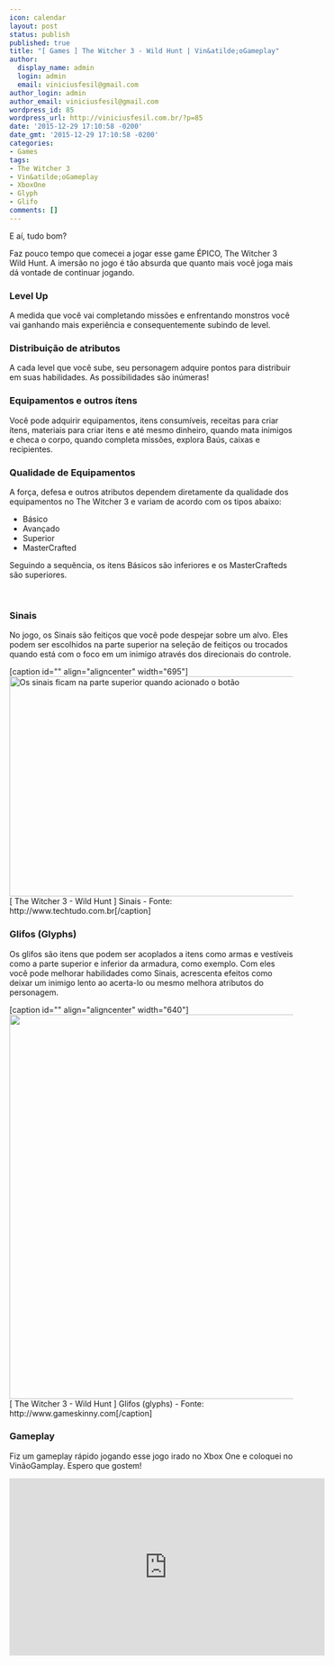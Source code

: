 ```yaml
---
icon: calendar
layout: post
status: publish
published: true
title: "[ Games ] The Witcher 3 - Wild Hunt | Vin&atilde;oGameplay"
author:
  display_name: admin
  login: admin
  email: viniciusfesil@gmail.com
author_login: admin
author_email: viniciusfesil@gmail.com
wordpress_id: 85
wordpress_url: http://viniciusfesil.com.br/?p=85
date: '2015-12-29 17:10:58 -0200'
date_gmt: '2015-12-29 17:10:58 -0200'
categories:
- Games
tags:
- The Witcher 3
- Vin&atilde;oGameplay
- XboxOne
- Glyph
- Glifo
comments: []
---
```

<p>E a&iacute;, tudo bom?</p>
<p>Faz pouco tempo que comecei a jogar esse game &Eacute;PICO, The Witcher 3 Wild Hunt. A imers&atilde;o no jogo &eacute; t&atilde;o absurda que quanto mais voc&ecirc; joga mais d&aacute; vontade de continuar jogando.</p>
<h3>Level Up</h3>
<p>A medida que voc&ecirc; vai completando miss&otilde;es e enfrentando monstros voc&ecirc; vai ganhando mais experi&ecirc;ncia e consequentemente subindo de level.</p>
<h3></h3>
<h3>Distribui&ccedil;&atilde;o de atributos</h3>
<p>A cada level que voc&ecirc; sube, seu personagem adquire pontos para distribuir em suas habilidades. As possibilidades s&atilde;o in&uacute;meras!</p>
<h3></h3>
<h3>Equipamentos e outros &iacute;tens</h3>
<p>Voc&ecirc; pode adquirir equipamentos, itens consum&iacute;veis, receitas para criar &iacute;tens, materiais para criar itens e at&eacute; mesmo dinheiro, quando mata inimigos e checa o corpo, quando completa miss&otilde;es, explora Ba&uacute;s, caixas e recipientes.</p>
<h3></h3>
<h3>Qualidade de Equipamentos</h3>
<p>A for&ccedil;a, defesa e outros atributos dependem diretamente da qualidade dos equipamentos no The Witcher 3 e variam de acordo com os tipos abaixo:</p>
<ul>
<li>B&aacute;sico</li>
<li>Avan&ccedil;ado</li>
<li>Superior</li>
<li>MasterCrafted</li>
</ul>
<p>Seguindo a sequ&ecirc;ncia, os itens B&aacute;sicos s&atilde;o inferiores e os MasterCrafteds s&atilde;o superiores.</p>
<p>&nbsp;</p>
<h3>Sinais</h3>
<p>No jogo, os Sinais s&atilde;o feiti&ccedil;os que voc&ecirc; pode despejar sobre um alvo. Eles podem ser escolhidos na parte superior na sele&ccedil;&atilde;o de feiti&ccedil;os ou trocados quando est&aacute; com o foco em um inimigo atrav&eacute;s dos direcionais do controle.</p>
<p>[caption id="" align="aligncenter" width="695"]<img class="" src="http://s2.glbimg.com/OLJPWpGnzG4aa2aaF9IzRnWoxMs=/695x0/s.glbimg.com/po/tt2/f/original/2015/05/21/110.jpg" alt="Os sinais ficam na parte superior quando acionado o bot&atilde;o " width="695" height="391" /> [ The Witcher 3 - Wild Hunt ] Sinais - Fonte: http://www.techtudo.com.br[/caption]</p>
<h3></h3>
<h3>Glifos (Glyphs)</h3>
<p>Os glifos s&atilde;o itens que podem ser acoplados a itens como armas e vest&iacute;veis como a parte superior e inferior da armadura, como exemplo. Com eles voc&ecirc; pode melhorar habilidades como Sinais, acrescenta efeitos como deixar um inimigo lento ao acerta-lo ou mesmo melhora atributos do personagem.</p>
<p>[caption id="" align="aligncenter" width="640"]<img src="http://s3.amazonaws.com/gameskinnyop/0/b/9/resized_0b9a76c60af4f9952a5863e28ae34a93.jpg" alt="" width="640" height="683" /> [ The Witcher 3 - Wild Hunt ] Glifos (glyphs) - Fonte: http://www.gameskinny.com[/caption]&nbsp;</p>
<h3>Gameplay</h3>
<p>Fiz um gameplay r&aacute;pido jogando esse jogo irado no Xbox One e coloquei no Vin&atilde;oGamplay. Espero que gostem!</p>
<p><iframe src="https://www.youtube.com/embed/luDZ_LWmtWw" width="560" height="315" frameborder="0" allowfullscreen="allowfullscreen"></iframe></p>
